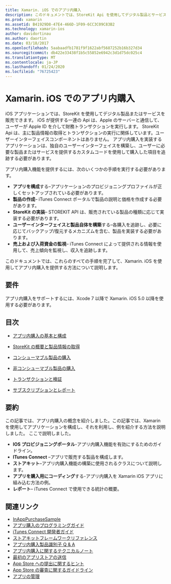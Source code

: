 ```yaml
---
title: Xamarin. iOS でのアプリ内購入
description: このドキュメントでは、StoreKit Api を使用してデジタル製品とサービスを販売する方法について説明します。 構成、利用できる製品、非消費製品、トランザクション、サブスクリプションなどについて説明するガイドにリンクしています。
ms.prod: xamarin
ms.assetid: B41929D8-47E4-466D-1F09-6CC3C09C83B2
ms.technology: xamarin-ios
author: davidortinau
ms.author: daortin
ms.date: 03/18/2017
ms.openlocfilehash: 5aabaadfb1781f9f1622abf5687252b16b327d34
ms.sourcegitcommit: db422e33438f1b5c55852e6942c3d1d75dc025c4
ms.translationtype: MT
ms.contentlocale: ja-JP
ms.lasthandoff: 01/24/2020
ms.locfileid: "76725423"
---
```

# <a name="in-app-purchasing-in-xamarinios"></a>Xamarin. iOS でのアプリ内購入

iOS アプリケーションでは、StoreKit を使用してデジタル製品またはサービスを販売できます。 iOS が提供する一連の Api は、Apple のサーバーと通信して、ユーザーが Apple ID を介して財務トランザクションを実行します。 StoreKit Api は、主に製品情報の取得とトランザクションの実行に関係しています。ユーザーインターフェイスコンポーネントはありません。 アプリ内購入を実装するアプリケーションは、独自のユーザーインターフェイスを構築し、ユーザーに必要な製品またはサービスを提供するカスタムコードを使用して購入した項目を追跡する必要があります。

アプリ内購入機能を提供するには、次のいくつかの手順を実行する必要があります。

- **アプリを構成**する–アプリケーションのプロビジョニングプロファイルが正しくセットアップされている必要があります。
- **製品の作成**– iTunes Connect ポータルで製品の説明と価格を作成する必要があります。
- **StoreKit の実装**– STOREKIT API は、販売されている製品の種類に応じて実装する必要があります。
- **ユーザーインターフェイスと製品自体を構築**する–各購入を追跡し、必要に応じてバックアップ/復元するメカニズムを含む、製品を実装する必要があります。
- **売上および入荷資金の監視**– iTunes Connect によって提供される情報を使用して、売上傾向を監視し、収入を追跡します。

このドキュメントでは、これらのすべての手順を完了して、Xamarin. iOS を使用してアプリ内購入を提供する方法について説明します。

## <a name="requirements"></a>要件

アプリ内購入をサポートするには、Xcode 7 以降で Xamarin. iOS 5.0 以降を使用する必要があります。

## <a name="contents"></a>目次

- [アプリ内購入の基本と構成](~/ios/platform/in-app-purchasing/in-app-purchase-basics-and-configuration.md)

- [StoreKit の概要と製品情報の取得](~/ios/platform/in-app-purchasing/store-kit-overview-and-retreiving-product-information.md)

- [コンシューマブル製品の購入](~/ios/platform/in-app-purchasing/purchasing-consumable-products.md)

- [非コンシューマブル製品の購入](~/ios/platform/in-app-purchasing/purchasing-non-consumable-products.md)

- [トランザクションと検証](~/ios/platform/in-app-purchasing/transactions-and-verification.md)

- [サブスクリプションとレポート](~/ios/platform/in-app-purchasing/subscriptions-and-reporting.md)

## <a name="summary"></a>要約

この記事では、アプリ内購入の概念を紹介しました。この記事では、Xamarin を使用してアプリケーションを構成し、それを利用し、例を紹介する方法を説明しました。 ここで説明しました。

- **IOS プロビジョニングポータル**-アプリ内購入機能を有効にするためのガイドライン。
- **ITunes Connect** –アプリで販売する製品を構成します。
- **ストアキット**–アプリ内購入機能の構築に使用されるクラスについて説明します。
- **アプリを購入用にコーディング**する-アプリ内購入を Xamarin iOS アプリに組み込む方法の例。
- **レポート**– iTunes Connect で使用できる統計の概要。

## <a name="related-links"></a>関連リンク

- [InAppPurchaseSample](https://docs.microsoft.com/samples/xamarin/ios-samples/storekit/)
- [アプリ購入のプログラミングガイド](https://developer.apple.com/library/ios/documentation/NetworkingInternet/Conceptual/StoreKitGuide/Introduction.html)
- [iTunes Connect 開発者ガイド](https://developer.apple.com/library/ios/documentation/LanguagesUtilities/Conceptual/iTunesConnect_Guide/iTunesConnect_Guide.pdf)
- [ストアキットフレームワークリファレンス](https://developer.apple.com/library/ios/documentation/StoreKit/Reference/StoreKit_Collection/StoreKit_Collection.pdf)
- [アプリ内購入製品識別子 Q & A](https://developer.apple.com/library/ios/#qa/qa1329/_index.html)
- [アプリ内購入に関するテクニカルノート](https://developer.apple.com/library/ios/#technotes/tn2259/_index.html)
- [最初のアプリストアの送信](https://developer.apple.com/library/ios/documentation/IDEs/Conceptual/AppDistributionGuide/Introduction/Introduction.html)
- [App Store への提出に関するヒント](https://developer.apple.com/appstore/resources/submission/tips.html)
- [App Store の審査に関するガイドライン](https://developer.apple.com/appstore/resources/approval/guidelines.html)
- [アプリの管理](https://developer.apple.com/appstore/resources/managing/index.html)
